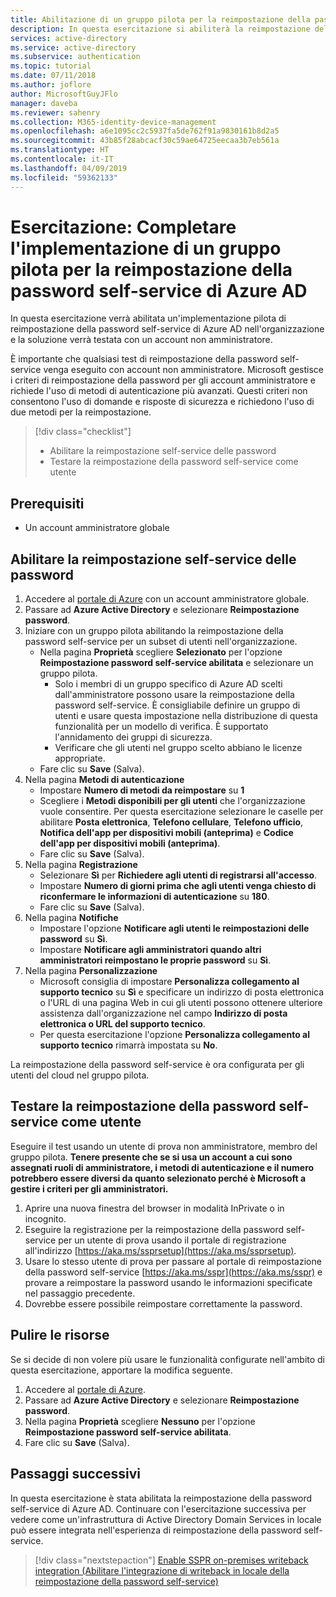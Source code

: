 ```yaml
---
title: Abilitazione di un gruppo pilota per la reimpostazione della password self-service di Azure AD
description: In questa esercitazione si abiliterà la reimpostazione della password self-service di Azure AD per un gruppo di utenti pilota
services: active-directory
ms.service: active-directory
ms.subservice: authentication
ms.topic: tutorial
ms.date: 07/11/2018
ms.author: joflore
author: MicrosoftGuyJFlo
manager: daveba
ms.reviewer: sahenry
ms.collection: M365-identity-device-management
ms.openlocfilehash: a6e1095cc2c5937fa5de762f91a9830161b8d2a5
ms.sourcegitcommit: 43b85f28abcacf30c59ae64725eecaa3b7eb561a
ms.translationtype: HT
ms.contentlocale: it-IT
ms.lasthandoff: 04/09/2019
ms.locfileid: "59362133"
---
```

# <a name="tutorial-complete-an-azure-ad-self-service-password-reset-pilot-roll-out"></a>Esercitazione: Completare l'implementazione di un gruppo pilota per la reimpostazione della password self-service di Azure AD

In questa esercitazione verrà abilitata un'implementazione pilota di reimpostazione della password self-service di Azure AD nell'organizzazione e la soluzione verrà testata con un account non amministratore.

È importante che qualsiasi test di reimpostazione della password self-service venga eseguito con account non amministratore. Microsoft gestisce i criteri di reimpostazione della password per gli account amministratore e richiede l'uso di metodi di autenticazione più avanzati. Questi criteri non consentono l'uso di domande e risposte di sicurezza e richiedono l'uso di due metodi per la reimpostazione.

> [!div class="checklist"]
> * Abilitare la reimpostazione self-service delle password
> * Testare la reimpostazione della password self-service come utente

## <a name="prerequisites"></a>Prerequisiti

* Un account amministratore globale

## <a name="enable-self-service-password-reset"></a>Abilitare la reimpostazione self-service delle password

1. Accedere al [portale di Azure](https://portal.azure.com) con un account amministratore globale.
1. Passare ad **Azure Active Directory** e selezionare **Reimpostazione password**.
1. Iniziare con un gruppo pilota abilitando la reimpostazione della password self-service per un subset di utenti nell'organizzazione.
   * Nella pagina **Proprietà** scegliere **Selezionato** per l'opzione **Reimpostazione password self-service abilitata** e selezionare un gruppo pilota.
      * Solo i membri di un gruppo specifico di Azure AD scelti dall'amministratore possono usare la reimpostazione della password self-service. È consigliabile definire un gruppo di utenti e usare questa impostazione nella distribuzione di questa funzionalità per un modello di verifica. È supportato l'annidamento dei gruppi di sicurezza.
      * Verificare che gli utenti nel gruppo scelto abbiano le licenze appropriate.
   * Fare clic su **Save** (Salva).
1. Nella pagina **Metodi di autenticazione**
   * Impostare **Numero di metodi da reimpostare** su **1**
   * Scegliere i **Metodi disponibili per gli utenti** che l'organizzazione vuole consentire. Per questa esercitazione selezionare le caselle per abilitare **Posta elettronica**, **Telefono cellulare**, **Telefono ufficio**, **Notifica dell'app per dispositivi mobili (anteprima)** e **Codice dell'app per dispositivi mobili (anteprima)**.
   * Fare clic su **Save** (Salva).
1. Nella pagina **Registrazione**
   * Selezionare **Sì** per **Richiedere agli utenti di registrarsi all'accesso**.
   * Impostare **Numero di giorni prima che agli utenti venga chiesto di riconfermare le informazioni di autenticazione** su **180**.
   * Fare clic su **Save** (Salva).
1. Nella pagina **Notifiche**
   * Impostare l'opzione **Notificare agli utenti le reimpostazioni delle password** su **Sì**.
   * Impostare **Notificare agli amministratori quando altri amministratori reimpostano le proprie password** su **Sì**.
1. Nella pagina **Personalizzazione**
   * Microsoft consiglia di impostare **Personalizza collegamento al supporto tecnico** su **Sì** e specificare un indirizzo di posta elettronica o l'URL di una pagina Web in cui gli utenti possono ottenere ulteriore assistenza dall'organizzazione nel campo **Indirizzo di posta elettronica o URL del supporto tecnico**.
   * Per questa esercitazione l'opzione **Personalizza collegamento al supporto tecnico** rimarrà impostata su **No**.

La reimpostazione della password self-service è ora configurata per gli utenti del cloud nel gruppo pilota.

## <a name="test-sspr-as-a-user"></a>Testare la reimpostazione della password self-service come utente

Eseguire il test usando un utente di prova non amministratore, membro del gruppo pilota. **Tenere presente che se si usa un account a cui sono assegnati ruoli di amministratore, i metodi di autenticazione e il numero potrebbero essere diversi da quanto selezionato perché è Microsoft a gestire i criteri per gli amministratori.**

1. Aprire una nuova finestra del browser in modalità InPrivate o in incognito.
1. Eseguire la registrazione per la reimpostazione della password self-service per un utente di prova usando il portale di registrazione all'indirizzo [https://aka.ms/ssprsetup](https://aka.ms/ssprsetup).
1. Usare lo stesso utente di prova per passare al portale di reimpostazione della password self-service [https://aka.ms/sspr](https://aka.ms/sspr) e provare a reimpostare la password usando le informazioni specificate nel passaggio precedente.
1. Dovrebbe essere possibile reimpostare correttamente la password.

## <a name="clean-up-resources"></a>Pulire le risorse

Se si decide di non volere più usare le funzionalità configurate nell'ambito di questa esercitazione, apportare la modifica seguente.

1. Accedere al [portale di Azure](https://portal.azure.com).
1. Passare ad **Azure Active Directory** e selezionare **Reimpostazione password**.
1. Nella pagina **Proprietà** scegliere **Nessuno** per l'opzione **Reimpostazione password self-service abilitata**.
1. Fare clic su **Save** (Salva).

## <a name="next-steps"></a>Passaggi successivi

In questa esercitazione è stata abilitata la reimpostazione della password self-service di Azure AD. Continuare con l'esercitazione successiva per vedere come un'infrastruttura di Active Directory Domain Services in locale può essere integrata nell'esperienza di reimpostazione della password self-service.

> [!div class="nextstepaction"]
> [Enable SSPR on-premises writeback integration (Abilitare l'integrazione di writeback in locale della reimpostazione della password self-service)](tutorial-enable-writeback.md)
